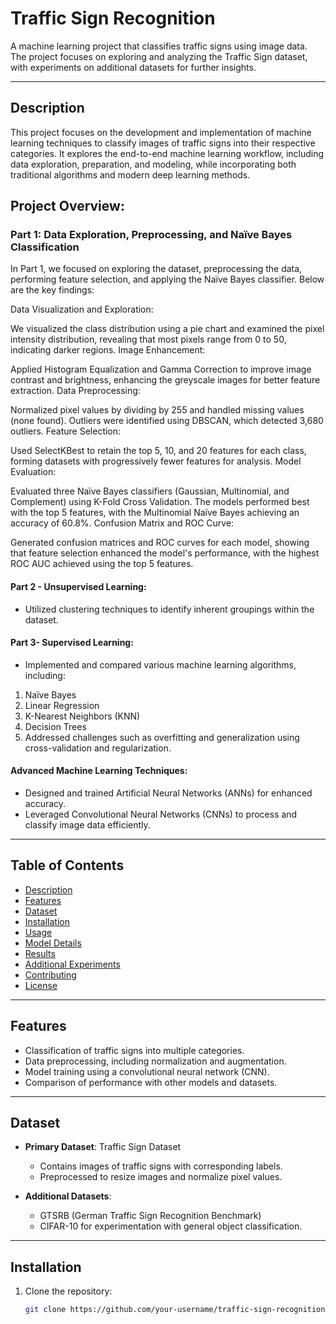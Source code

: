 # Traffic Sign Recognition

A machine learning project that classifies traffic signs using image data. The project focuses on exploring and analyzing the Traffic Sign dataset, with experiments on additional datasets for further insights.

---

## Description

This project focuses on the development and implementation of machine learning techniques to classify images of traffic signs into their respective categories. It explores the end-to-end machine learning workflow, including data exploration, preparation, and modeling, while incorporating both traditional algorithms and modern deep learning methods.

## Project Overview:
### Part 1: Data Exploration, Preprocessing, and Naïve Bayes Classification
In Part 1, we focused on exploring the dataset, preprocessing the data, performing feature selection, and applying the Naïve Bayes classifier. Below are the key findings:

Data Visualization and Exploration:

We visualized the class distribution using a pie chart and examined the pixel intensity distribution, revealing that most pixels range from 0 to 50, indicating darker regions.
Image Enhancement:

Applied Histogram Equalization and Gamma Correction to improve image contrast and brightness, enhancing the greyscale images for better feature extraction.
Data Preprocessing:

Normalized pixel values by dividing by 255 and handled missing values (none found). Outliers were identified using DBSCAN, which detected 3,680 outliers.
Feature Selection:

Used SelectKBest to retain the top 5, 10, and 20 features for each class, forming datasets with progressively fewer features for analysis.
Model Evaluation:

Evaluated three Naïve Bayes classifiers (Gaussian, Multinomial, and Complement) using K-Fold Cross Validation. The models performed best with the top 5 features, with the Multinomial Naïve Bayes achieving an accuracy of 60.8%.
Confusion Matrix and ROC Curve:

Generated confusion matrices and ROC curves for each model, showing that feature selection enhanced the model's performance, with the highest ROC AUC achieved using the top 5 features.

#### Part 2 - Unsupervised Learning:
* Utilized clustering techniques to identify inherent groupings within the dataset.
#### Part 3- Supervised Learning:
* Implemented and compared various machine learning algorithms, including:
1. Naïve Bayes
2. Linear Regression
3. K-Nearest Neighbors (KNN)
4. Decision Trees
5. Addressed challenges such as overfitting and generalization using cross-validation and regularization.

#### Advanced Machine Learning Techniques:
* Designed and trained Artificial Neural Networks (ANNs) for enhanced accuracy.
* Leveraged Convolutional Neural Networks (CNNs) to process and classify image data efficiently.


---

## Table of Contents

- [Description](#description)
- [Features](#features)
- [Dataset](#dataset)
- [Installation](#installation)
- [Usage](#usage)
- [Model Details](#model-details)
- [Results](#results)
- [Additional Experiments](#additional-experiments)
- [Contributing](#contributing)
- [License](#license)

---

## Features

- Classification of traffic signs into multiple categories.
- Data preprocessing, including normalization and augmentation.
- Model training using a convolutional neural network (CNN).
- Comparison of performance with other models and datasets.

---

## Dataset

- **Primary Dataset**: Traffic Sign Dataset
  - Contains images of traffic signs with corresponding labels.
  - Preprocessed to resize images and normalize pixel values.
  
- **Additional Datasets**:
  - GTSRB (German Traffic Sign Recognition Benchmark)
  - CIFAR-10 for experimentation with general object classification.

---

## Installation

1. Clone the repository:
   ```bash
   git clone https://github.com/your-username/traffic-sign-recognition.git
